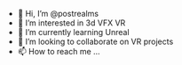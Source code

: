 - 👋 Hi, I’m @postrealms
- 👀 I’m interested in 3d VFX VR 
- 🌱 I’m currently learning Unreal
- 💞️ I’m looking to collaborate on VR projects
- 📫 How to reach me ...

<!---
postrealms/postrealms is a ✨ special ✨ repository because its `README.md` (this file) appears on your GitHub profile.
You can click the Preview link to take a look at your changes.
--->
